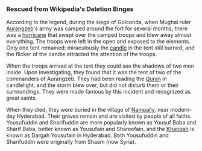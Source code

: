 ### Rescued from Wikipedia's Deletion Binges

According to the legend, during the siege of Golconda, when Mughal
ruler [Aurangzeb][1]'s army was camped around the fort for several
months, there was a [hurricane][2] that swept over the camped troops
and blew away almost everything.  The troops were left in the open and
exposed to the elements.  Only one tent remained; miraculously the
[candle][3] in the tent still burned, and the flicker of the candle
attracted the attention of the troops.

When the troops arrived at the tent they could see the shadows of two
men inside.  Upon investigating, they found that it was the tent of
two of the commanders of Aurangzeb.  They had been reading the
[Quran][4] in candlelight, and the storm blew over, but did not
disturb them or their surroundings.  They were made famous by this
incident and recognized as great saints.

When they died, they were buried in the village of [Nampally][5], near
modern-day Hyderabad.  Their graves remain and are visited by people
of all faiths.  Yousufuddin and Sharifuddin are more popularly known
as Yousuf Baba and Sharif Baba, better known as Yousufain and
Shareefain, and the [Khanqah][6] is known as Dargah Yousufain in
Hyderabad.  Both Yousufuddin and Sharifuddin were originally from
Shaam (now Syria).

[1]: https://en.wikipedia.org/wiki/Aurangzeb
[2]: https://en.wikipedia.org/wiki/Tropical_cyclone_scales#North_Indian_Ocean
[3]: https://en.wikipedia.org/wiki/Candle#History
[4]: https://en.wikipedia.org/wiki/Mushaf
[5]: https://en.wikipedia.org/wiki/Nampally,_Nalgonda_district
[6]: https://en.wikipedia.org/wiki/Sufi_lodge
